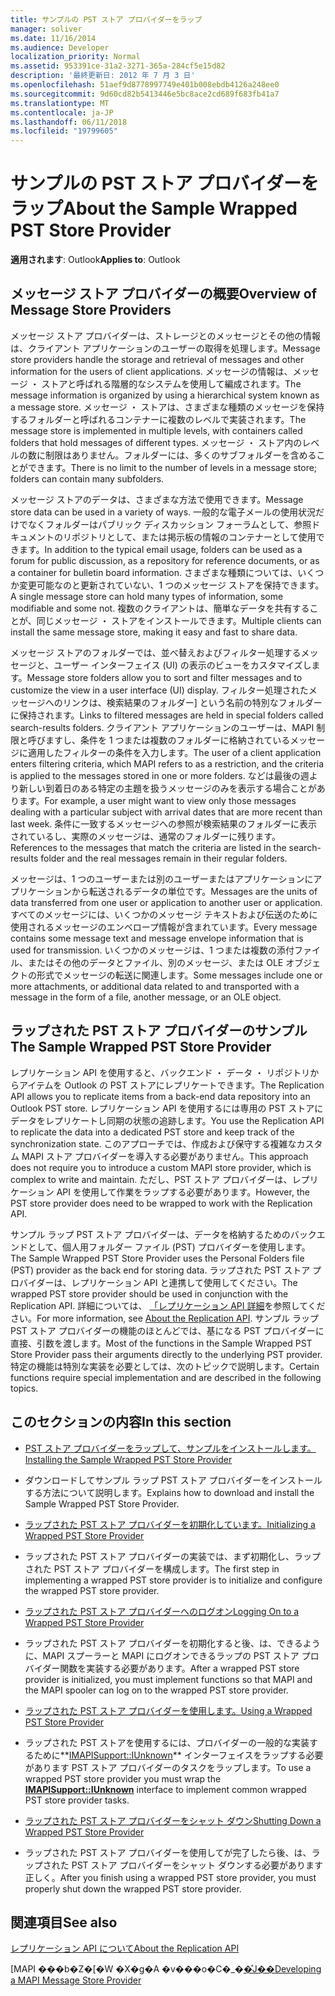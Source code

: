 ```yaml
---
title: サンプルの PST ストア プロバイダーをラップ
manager: soliver
ms.date: 11/16/2014
ms.audience: Developer
localization_priority: Normal
ms.assetid: 953391ce-31a2-3271-365a-284cf5e15d82
description: '最終更新日: 2012 年 7 月 3 日'
ms.openlocfilehash: 51aef9d8778997749e401b008ebdb4126a248ee0
ms.sourcegitcommit: 9d60cd82b5413446e5bc8ace2cd689f683fb41a7
ms.translationtype: MT
ms.contentlocale: ja-JP
ms.lasthandoff: 06/11/2018
ms.locfileid: "19799605"
---
```

# <a name="about-the-sample-wrapped-pst-store-provider"></a><span data-ttu-id="9fc42-103">サンプルの PST ストア プロバイダーをラップ</span><span class="sxs-lookup"><span data-stu-id="9fc42-103">About the Sample Wrapped PST Store Provider</span></span>

 
  
<span data-ttu-id="9fc42-104">**適用されます**: Outlook</span><span class="sxs-lookup"><span data-stu-id="9fc42-104">**Applies to**: Outlook</span></span> 
  
## <a name="overview-of-message-store-providers"></a><span data-ttu-id="9fc42-105">メッセージ ストア プロバイダーの概要</span><span class="sxs-lookup"><span data-stu-id="9fc42-105">Overview of Message Store Providers</span></span>

<span data-ttu-id="9fc42-106">メッセージ ストア プロバイダーは、ストレージとのメッセージとその他の情報は、クライアント アプリケーションのユーザーの取得を処理します。</span><span class="sxs-lookup"><span data-stu-id="9fc42-106">Message store providers handle the storage and retrieval of messages and other information for the users of client applications.</span></span> <span data-ttu-id="9fc42-107">メッセージの情報は、メッセージ ・ ストアと呼ばれる階層的なシステムを使用して編成されます。</span><span class="sxs-lookup"><span data-stu-id="9fc42-107">The message information is organized by using a hierarchical system known as a message store.</span></span> <span data-ttu-id="9fc42-108">メッセージ ・ ストアは、さまざまな種類のメッセージを保持するフォルダーと呼ばれるコンテナーに複数のレベルで実装されます。</span><span class="sxs-lookup"><span data-stu-id="9fc42-108">The message store is implemented in multiple levels, with containers called folders that hold messages of different types.</span></span> <span data-ttu-id="9fc42-109">メッセージ ・ ストア内のレベルの数に制限はありません。フォルダーには、多くのサブフォルダーを含めることができます。</span><span class="sxs-lookup"><span data-stu-id="9fc42-109">There is no limit to the number of levels in a message store; folders can contain many subfolders.</span></span>
  
<span data-ttu-id="9fc42-110">メッセージ ストアのデータは、さまざまな方法で使用できます。</span><span class="sxs-lookup"><span data-stu-id="9fc42-110">Message store data can be used in a variety of ways.</span></span> <span data-ttu-id="9fc42-111">一般的な電子メールの使用状況だけでなくフォルダーはパブリック ディスカッション フォーラムとして、参照ドキュメントのリポジトリとして、または掲示板の情報のコンテナーとして使用できます。</span><span class="sxs-lookup"><span data-stu-id="9fc42-111">In addition to the typical email usage, folders can be used as a forum for public discussion, as a repository for reference documents, or as a container for bulletin board information.</span></span> <span data-ttu-id="9fc42-112">さまざまな種類については、いくつか変更可能なのと更新されていない、1 つのメッセージ ストアを保持できます。</span><span class="sxs-lookup"><span data-stu-id="9fc42-112">A single message store can hold many types of information, some modifiable and some not.</span></span> <span data-ttu-id="9fc42-113">複数のクライアントは、簡単なデータを共有することが、同じメッセージ ・ ストアをインストールできます。</span><span class="sxs-lookup"><span data-stu-id="9fc42-113">Multiple clients can install the same message store, making it easy and fast to share data.</span></span>
  
<span data-ttu-id="9fc42-114">メッセージ ストアのフォルダーでは、並べ替えおよびフィルター処理するメッセージと、ユーザー インターフェイス (UI) の表示のビューをカスタマイズします。</span><span class="sxs-lookup"><span data-stu-id="9fc42-114">Message store folders allow you to sort and filter messages and to customize the view in a user interface (UI) display.</span></span> <span data-ttu-id="9fc42-115">フィルター処理されたメッセージへのリンクは、検索結果のフォルダー] という名前の特別なフォルダーに保持されます。</span><span class="sxs-lookup"><span data-stu-id="9fc42-115">Links to filtered messages are held in special folders called search-results folders.</span></span> <span data-ttu-id="9fc42-116">クライアント アプリケーションのユーザーは、MAPI 制限と呼びますし、条件を 1 つまたは複数のフォルダーに格納されているメッセージに適用したフィルターの条件を入力します。</span><span class="sxs-lookup"><span data-stu-id="9fc42-116">The user of a client application enters filtering criteria, which MAPI refers to as a restriction, and the criteria is applied to the messages stored in one or more folders.</span></span> <span data-ttu-id="9fc42-117">などは最後の週より新しい到着日のある特定の主題を扱うメッセージのみを表示する場合ことがあります。</span><span class="sxs-lookup"><span data-stu-id="9fc42-117">For example, a user might want to view only those messages dealing with a particular subject with arrival dates that are more recent than last week.</span></span> <span data-ttu-id="9fc42-118">条件に一致するメッセージへの参照が検索結果のフォルダーに表示されているし、実際のメッセージは、通常のフォルダーに残ります。</span><span class="sxs-lookup"><span data-stu-id="9fc42-118">References to the messages that match the criteria are listed in the search-results folder and the real messages remain in their regular folders.</span></span>
  
<span data-ttu-id="9fc42-119">メッセージは、1 つのユーザーまたは別のユーザーまたはアプリケーションにアプリケーションから転送されるデータの単位です。</span><span class="sxs-lookup"><span data-stu-id="9fc42-119">Messages are the units of data transferred from one user or application to another user or application.</span></span> <span data-ttu-id="9fc42-120">すべてのメッセージには、いくつかのメッセージ テキストおよび伝送のために使用されるメッセージのエンベロープ情報が含まれています。</span><span class="sxs-lookup"><span data-stu-id="9fc42-120">Every message contains some message text and message envelope information that is used for transmission.</span></span> <span data-ttu-id="9fc42-121">いくつかのメッセージは、1 つまたは複数の添付ファイル、またはその他のデータとファイル、別のメッセージ、または OLE オブジェクトの形式でメッセージの転送に関連します。</span><span class="sxs-lookup"><span data-stu-id="9fc42-121">Some messages include one or more attachments, or additional data related to and transported with a message in the form of a file, another message, or an OLE object.</span></span>
  
## <a name="the-sample-wrapped-pst-store-provider"></a><span data-ttu-id="9fc42-122">ラップされた PST ストア プロバイダーのサンプル</span><span class="sxs-lookup"><span data-stu-id="9fc42-122">The Sample Wrapped PST Store Provider</span></span>

<span data-ttu-id="9fc42-123">レプリケーション API を使用すると、バックエンド ・ データ ・ リポジトリからアイテムを Outlook の PST ストアにレプリケートできます。</span><span class="sxs-lookup"><span data-stu-id="9fc42-123">The Replication API allows you to replicate items from a back-end data repository into an Outlook PST store.</span></span> <span data-ttu-id="9fc42-124">レプリケーション API を使用するには専用の PST ストアにデータをレプリケートし同期の状態の追跡します。</span><span class="sxs-lookup"><span data-stu-id="9fc42-124">You use the Replication API to replicate the data into a dedicated PST store and keep track of the synchronization state.</span></span> <span data-ttu-id="9fc42-125">このアプローチでは、作成および保守する複雑なカスタム MAPI ストア プロバイダーを導入する必要がありません。</span><span class="sxs-lookup"><span data-stu-id="9fc42-125">This approach does not require you to introduce a custom MAPI store provider, which is complex to write and maintain.</span></span> <span data-ttu-id="9fc42-126">ただし、PST ストア プロバイダーは、レプリケーション API を使用して作業をラップする必要があります。</span><span class="sxs-lookup"><span data-stu-id="9fc42-126">However, the PST store provider does need to be wrapped to work with the Replication API.</span></span>
  
<span data-ttu-id="9fc42-127">サンプル ラップ PST ストア プロバイダーは、データを格納するためのバックエンドとして、個人用フォルダー ファイル (PST) プロバイダーを使用します。</span><span class="sxs-lookup"><span data-stu-id="9fc42-127">The Sample Wrapped PST Store Provider uses the Personal Folders file (PST) provider as the back end for storing data.</span></span> <span data-ttu-id="9fc42-128">ラップされた PST ストア プロバイダーは、レプリケーション API と連携して使用してください。</span><span class="sxs-lookup"><span data-stu-id="9fc42-128">The wrapped PST store provider should be used in conjunction with the Replication API.</span></span> <span data-ttu-id="9fc42-129">詳細については、 [「レプリケーション API 詳細](about-the-replication-api.md)を参照してください。</span><span class="sxs-lookup"><span data-stu-id="9fc42-129">For more information, see [About the Replication API](about-the-replication-api.md).</span></span> <span data-ttu-id="9fc42-130">サンプル ラップ PST ストア プロバイダーの機能のほとんどでは、基になる PST プロバイダーに直接、引数を渡します。</span><span class="sxs-lookup"><span data-stu-id="9fc42-130">Most of the functions in the Sample Wrapped PST Store Provider pass their arguments directly to the underlying PST provider.</span></span> <span data-ttu-id="9fc42-131">特定の機能は特別な実装を必要としては、次のトピックで説明します。</span><span class="sxs-lookup"><span data-stu-id="9fc42-131">Certain functions require special implementation and are described in the following topics.</span></span>
  
## <a name="in-this-section"></a><span data-ttu-id="9fc42-132">このセクションの内容</span><span class="sxs-lookup"><span data-stu-id="9fc42-132">In this section</span></span>

- [<span data-ttu-id="9fc42-133">PST ストア プロバイダーをラップして、サンプルをインストールします。</span><span class="sxs-lookup"><span data-stu-id="9fc42-133">Installing the Sample Wrapped PST Store Provider</span></span>](installing-the-sample-wrapped-pst-store-provider.md)
    
- <span data-ttu-id="9fc42-134">ダウンロードしてサンプル ラップ PST ストア プロバイダーをインストールする方法について説明します。</span><span class="sxs-lookup"><span data-stu-id="9fc42-134">Explains how to download and install the Sample Wrapped PST Store Provider.</span></span>
    
- [<span data-ttu-id="9fc42-135">ラップされた PST ストア プロバイダーを初期化しています。</span><span class="sxs-lookup"><span data-stu-id="9fc42-135">Initializing a Wrapped PST Store Provider</span></span>](initializing-a-wrapped-pst-store-provider.md)
    
- <span data-ttu-id="9fc42-136">ラップされた PST ストア プロバイダーの実装では、まず初期化し、ラップされた PST ストア プロバイダーを構成します。</span><span class="sxs-lookup"><span data-stu-id="9fc42-136">The first step in implementing a wrapped PST store provider is to initialize and configure the wrapped PST store provider.</span></span>
    
- [<span data-ttu-id="9fc42-137">ラップされた PST ストア プロバイダーへのログオン</span><span class="sxs-lookup"><span data-stu-id="9fc42-137">Logging On to a Wrapped PST Store Provider</span></span>](logging-on-to-a-wrapped-pst-store-provider.md)
    
- <span data-ttu-id="9fc42-138">ラップされた PST ストア プロバイダーを初期化すると後、は、できるように、MAPI スプーラーと MAPI にログオンできるラップの PST ストア プロバイダー関数を実装する必要があります。</span><span class="sxs-lookup"><span data-stu-id="9fc42-138">After a wrapped PST store provider is initialized, you must implement functions so that MAPI and the MAPI spooler can log on to the wrapped PST store provider.</span></span>
    
- [<span data-ttu-id="9fc42-139">ラップされた PST ストア プロバイダーを使用します。</span><span class="sxs-lookup"><span data-stu-id="9fc42-139">Using a Wrapped PST Store Provider</span></span>](using-a-wrapped-pst-store-provider.md)
    
- <span data-ttu-id="9fc42-140">ラップされた PST ストアを使用するには、プロバイダーの一般的な実装するために**[IMAPISupport::IUnknown](imapisupportiunknown.md)** インターフェイスをラップする必要があります PST ストア プロバイダーのタスクをラップします。</span><span class="sxs-lookup"><span data-stu-id="9fc42-140">To use a wrapped PST store provider you must wrap the **[IMAPISupport::IUnknown](imapisupportiunknown.md)** interface to implement common wrapped PST store provider tasks.</span></span> 
    
- [<span data-ttu-id="9fc42-141">ラップされた PST ストア プロバイダーをシャット ダウン</span><span class="sxs-lookup"><span data-stu-id="9fc42-141">Shutting Down a Wrapped PST Store Provider</span></span>](shutting-down-a-wrapped-pst-store-provider.md)
    
- <span data-ttu-id="9fc42-142">ラップされた PST ストア プロバイダーを使用してが完了したら後、は、ラップされた PST ストア プロバイダーをシャット ダウンする必要があります正しく。</span><span class="sxs-lookup"><span data-stu-id="9fc42-142">After you finish using a wrapped PST store provider, you must properly shut down the wrapped PST store provider.</span></span>
    
## <a name="see-also"></a><span data-ttu-id="9fc42-143">関連項目</span><span class="sxs-lookup"><span data-stu-id="9fc42-143">See also</span></span>



[<span data-ttu-id="9fc42-144">レプリケーション API について</span><span class="sxs-lookup"><span data-stu-id="9fc42-144">About the Replication API</span></span>](about-the-replication-api.md)
  
<span data-ttu-id="9fc42-145">[MAPI ���b�Z�[�W �X�g�A �v���o�C�_�[�̊J��](developing-a-mapi-message-store-provider.md)</span><span class="sxs-lookup"><span data-stu-id="9fc42-145">[Developing a MAPI Message Store Provider](developing-a-mapi-message-store-provider.md)</span></span>


